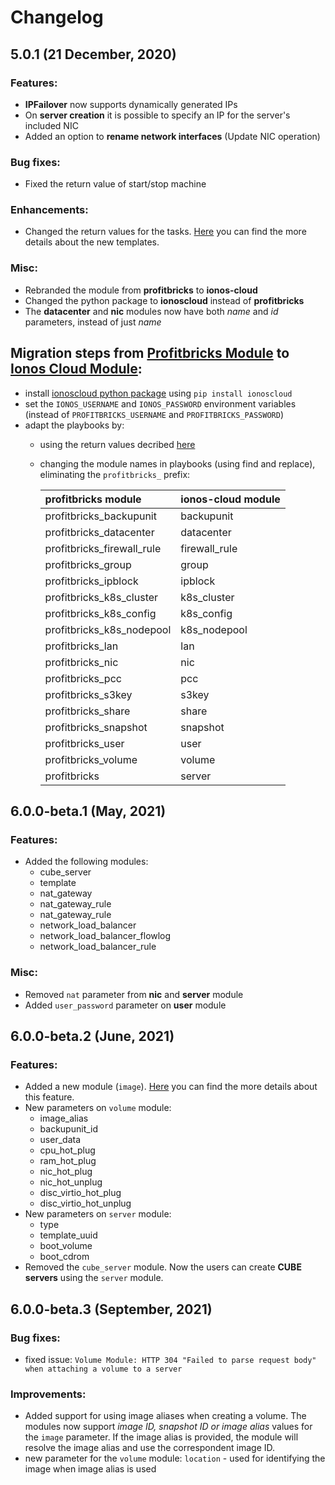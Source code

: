 # Changelog

## 5.0.1 \(21 December, 2020\)

### Features:

* **IPFailover** now supports dynamically generated IPs
* On **server creation** it is possible to specify an IP for the server's included NIC
* Added an option to **rename network interfaces** \(Update NIC operation\)

### Bug fixes:

* Fixed the return value of start/stop machine

### Enhancements:

* Changed the return values for the tasks. [Here](./#return-values) you can find the more details about the new templates.

### Misc:

* Rebranded the module from **profitbricks** to **ionos-cloud**
* Changed the python package to **ionoscloud** instead of **profitbricks**
* The **datacenter** and **nic** modules now have both _name_ and _id_ parameters, instead of just _name_

## Migration steps from [Profitbricks Module](https://github.com/ionos-enterprise/profitbricks-module-ansible) to [Ionos Cloud Module](https://github.com/ionos-cloud/sdk-ansible):

* install [ionoscloud python package](https://pypi.org/project/ionoscloud) using `pip install ionoscloud`
* set the `IONOS_USERNAME` and `IONOS_PASSWORD` environment variables \(instead of `PROFITBRICKS_USERNAME` and `PROFITBRICKS_PASSWORD`\)
* adapt the playbooks by:
  * using the return values decribed [here](./#return-values)
  * changing the module names in playbooks \(using find and replace\), eliminating the `profitbricks_` prefix:

    | profitbricks module | ionos-cloud module |
    | :--- | :--- |
    | profitbricks\_backupunit | backupunit |
    | profitbricks\_datacenter | datacenter |
    | profitbricks\_firewall\_rule | firewall\_rule |
    | profitbricks\_group | group |
    | profitbricks\_ipblock | ipblock |
    | profitbricks\_k8s\_cluster | k8s\_cluster |
    | profitbricks\_k8s\_config | k8s\_config |
    | profitbricks\_k8s\_nodepool | k8s\_nodepool |
    | profitbricks\_lan | lan |
    | profitbricks\_nic | nic |
    | profitbricks\_pcc | pcc |
    | profitbricks\_s3key | s3key |
    | profitbricks\_share | share |
    | profitbricks\_snapshot | snapshot |
    | profitbricks\_user | user |
    | profitbricks\_volume | volume |
    | profitbricks | server |

## 6.0.0-beta.1 \(May, 2021\)

### Features:

* Added the following modules:
    * cube_server
    * template
    * nat_gateway
    * nat_gateway_rule
    * nat_gateway_rule
    * network_load_balancer
    * network_load_balancer_flowlog
    * network_load_balancer_rule
    
### Misc:
* Removed `nat` parameter from **nic** and **server** module
* Added `user_password` parameter on **user** module


## 6.0.0-beta.2 (June, 2021)

### Features:
* Added a new module (`image`).  [Here](./#image) you can find the more details about this feature.
* New parameters on `volume` module:
    * image_alias
    * backupunit_id
    * user_data
    * cpu_hot_plug
    * ram_hot_plug
    * nic_hot_plug
    * nic_hot_unplug
    * disc_virtio_hot_plug
    * disc_virtio_hot_unplug
* New parameters on `server` module:
    * type
    * template_uuid
    * boot_volume
    * boot_cdrom
* Removed the `cube_server` module. Now the users can create **CUBE servers** using the `server` module.


## 6.0.0-beta.3 (September, 2021)

### Bug fixes:

* fixed issue: `Volume Module: HTTP 304 "Failed to parse request body" when attaching a volume to a server`

### Improvements:

* Added support for using image aliases when creating a volume. The modules now support _image ID, snapshot ID or 
  image alias_ values for the `image` parameter. If the image alias is provided, the module will resolve the image alias and
  use the correspondent image ID.
* new parameter for the `volume` module: `location` - used for identifying the image when image alias is used